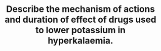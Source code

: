 ---
title: "Describe the mechanism of actions and duration of effect of drugs used to lower potassium in hyperkalaemia."
entityType: SAQ
exam: PEX
college: CICM
year: 2009
sitting: B
question: 15
passRate: 55
EC_expectedDomains:
- "Marks were divided between each of the following: 8.4%NaHCO3-, insulin/glucose, K+ exchange resin, frusemide/loop diuretics, Beta2 agonists and K+ free fluid rehydration/dilution."
- "Candidates often overlooked the fact that only loop diuretics and K+ exchange resins lower total body K+ content, whilst the others induce an intracellular K+ shift which is not sustained and do not directly result in body elimination of K+."
- "Intravenous fluid rehydration lowers total body K+ if there is a resulting diuresis."
EC_extraCredit:
- "A good answer to this question required the collation of knowledge from broad range of areas, ie drug activity."
EC_errorsCommon:
- "Common omissions included NaHCO3, loop diuretics and beta 2 agonists."
- "No candidate mentioned rehydration/dilution."
- "Calcium does not lower serum potassium."
EC_extraCredit:
- "Most candidates just passed this question."
resources:
- "various"
---